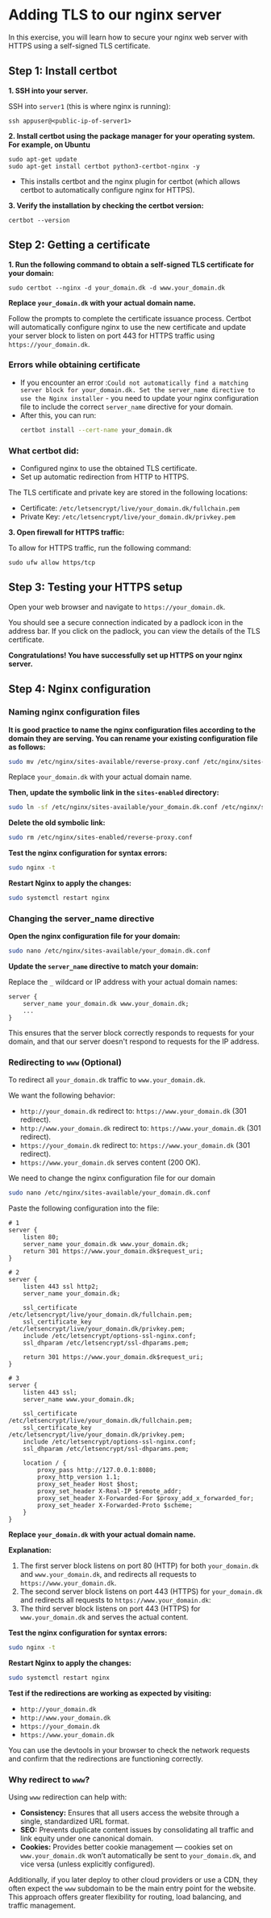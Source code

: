 # Adding TLS to our nginx server

In this exercise, you will learn how to secure your nginx web server with HTTPS using a self-signed TLS certificate.

## Step 1: Install certbot

**1. SSH into your server.**

SSH into `server1` (this is where nginx is running):

```
ssh appuser@<public-ip-of-server1>
```

**2. Install certbot using the package manager for your operating system. For example, on Ubuntu**

```
sudo apt-get update
sudo apt-get install certbot python3-certbot-nginx -y
```
- This installs certbot and the nginx plugin for certbot (which allows certbot to automatically configure nginx for HTTPS).

**3. Verify the installation by checking the certbot version:**

```
certbot --version
```
## Step 2: Getting a certificate

**1. Run the following command to obtain a self-signed TLS certificate for your domain:**

```
sudo certbot --nginx -d your_domain.dk -d www.your_domain.dk
```
**Replace `your_domain.dk` with your actual domain name.**

Follow the prompts to complete the certificate issuance process. Certbot will automatically configure nginx to use the new certificate and update your server block to listen on port 443 for HTTPS traffic using `https://your_domain.dk`.

### Errors while obtaining certificate
- If you encounter an error :`Could not automatically find a matching server block for your_domain.dk. Set the server_name directive to use the Nginx installer` - you need to update your nginx configuration file to include the correct `server_name` directive for your domain.
- After this, you can run:
    ```bash
    certbot install --cert-name your_domain.dk
    ```


### What certbot did:
- Configured nginx to use the obtained TLS certificate.
- Set up automatic redirection from HTTP to HTTPS.

The TLS certificate and private key are stored in the following locations:
- Certificate: `/etc/letsencrypt/live/your_domain.dk/fullchain.pem`
- Private Key: `/etc/letsencrypt/live/your_domain.dk/privkey.pem`

**3. Open firewall for HTTPS traffic:**

To allow for HTTPS traffic, run the following command:
```
sudo ufw allow https/tcp
```

## Step 3: Testing your HTTPS setup
Open your web browser and navigate to `https://your_domain.dk`.

You should see a secure connection indicated by a padlock icon in the address bar. If you click on the padlock, you can view the details of the TLS certificate.

**Congratulations! You have successfully set up HTTPS on your nginx server.**

## Step 4: Nginx configuration

### Naming nginx configuration files

**It is good practice to name the nginx configuration files according to the domain they are serving. You can rename your existing configuration file as follows:**

```bash
sudo mv /etc/nginx/sites-available/reverse-proxy.conf /etc/nginx/sites-available/your_domain.dk.conf
```
Replace `your_domain.dk` with your actual domain name.

**Then, update the symbolic link in the `sites-enabled` directory:**

```bash
sudo ln -sf /etc/nginx/sites-available/your_domain.dk.conf /etc/nginx/sites-enabled/your_domain.dk.conf
```

**Delete the old symbolic link:**

```bash
sudo rm /etc/nginx/sites-enabled/reverse-proxy.conf
```

**Test the nginx configuration for syntax errors:**

```bash
sudo nginx -t
```

**Restart Nginx to apply the changes:**

```bash
sudo systemctl restart nginx
```

### Changing the server_name directive

**Open the nginx configuration file for your domain:**

```bash
sudo nano /etc/nginx/sites-available/your_domain.dk.conf
```

**Update the `server_name` directive to match your domain:**

Replace the `_` wildcard or IP address with your actual domain names:

```nginx
server {
    server_name your_domain.dk www.your_domain.dk;
    ...
}
```

This ensures that the server block correctly responds to requests for your domain, and that our server doesn't respond to requests for the IP address.


### Redirecting to `www` (Optional)

To redirect all `your_domain.dk` traffic to `www.your_domain.dk`.

We want the following behavior:
- `http://your_domain.dk` redirect to: `https://www.your_domain.dk` (301 redirect).
- `http://www.your_domain.dk` redirect to: `https://www.your_domain.dk` (301 redirect).
- `https://your_domain.dk` redirect to: `https://www.your_domain.dk` (301 redirect).
- `https://www.your_domain.dk` serves content (200 OK).


We need to change the nginx configuration file for our domain

```bash
sudo nano /etc/nginx/sites-available/your_domain.dk.conf
```

Paste the following configuration into the file:

```nginx
# 1
server {
    listen 80;
    server_name your_domain.dk www.your_domain.dk;
    return 301 https://www.your_domain.dk$request_uri;
}

# 2
server {
    listen 443 ssl http2;
    server_name your_domain.dk;

    ssl_certificate     /etc/letsencrypt/live/your_domain.dk/fullchain.pem;
    ssl_certificate_key /etc/letsencrypt/live/your_domain.dk/privkey.pem;
    include /etc/letsencrypt/options-ssl-nginx.conf;
    ssl_dhparam /etc/letsencrypt/ssl-dhparams.pem;

    return 301 https://www.your_domain.dk$request_uri;
}

# 3
server {
    listen 443 ssl;
    server_name www.your_domain.dk;

    ssl_certificate     /etc/letsencrypt/live/your_domain.dk/fullchain.pem;
    ssl_certificate_key /etc/letsencrypt/live/your_domain.dk/privkey.pem;
    include /etc/letsencrypt/options-ssl-nginx.conf;
    ssl_dhparam /etc/letsencrypt/ssl-dhparams.pem;

    location / {
        proxy_pass http://127.0.0.1:8080;
        proxy_http_version 1.1;
        proxy_set_header Host $host;
        proxy_set_header X-Real-IP $remote_addr;
        proxy_set_header X-Forwarded-For $proxy_add_x_forwarded_for;
        proxy_set_header X-Forwarded-Proto $scheme;
    }
}
````
**Replace `your_domain.dk` with your actual domain name.**

**Explanation:**
1. The first server block listens on port 80 (HTTP) for both `your_domain.dk` and `www.your_domain.dk`, and redirects all requests to `https://www.your_domain.dk`.
2. The second server block listens on port 443 (HTTPS) for `your_domain.dk` and redirects all requests to `https://www.your_domain.dk`:
3. The third server block listens on port 443 (HTTPS) for `www.your_domain.dk` and serves the actual content.


**Test the nginx configuration for syntax errors:**

```bash
sudo nginx -t
```
**Restart Nginx to apply the changes:**

```bash
sudo systemctl restart nginx
```

**Test if the redirections are working as expected by visiting:**
- `http://your_domain.dk`
- `http://www.your_domain.dk`
- `https://your_domain.dk`
- `https://www.your_domain.dk`

You can use the devtools in your browser to check the network requests and confirm that the redirections are functioning correctly.

### Why redirect to `www`?
Using `www` redirection can help with:
- **Consistency:** Ensures that all users access the website through a single, standardized URL format.
- **SEO:** Prevents duplicate content issues by consolidating all traffic and link equity under one canonical domain.
- **Cookies:** Provides better cookie management — cookies set on `www.your_domain.dk` won’t automatically be sent to `your_domain.dk`, and vice versa (unless explicitly configured).

Additionally, if you later deploy to other cloud providers or use a CDN, they often expect the `www` subdomain to be the main entry point for the website. This approach offers greater flexibility for routing, load balancing, and traffic management.
